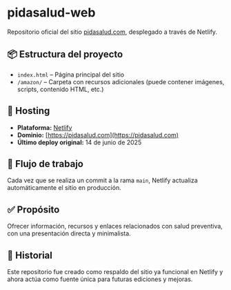 # pidasalud-web

Repositorio oficial del sitio [pidasalud.com](https://pidasalud.com), desplegado a través de Netlify.

## 📦 Estructura del proyecto

- `index.html` – Página principal del sitio
- `/amazon/` – Carpeta con recursos adicionales (puede contener imágenes, scripts, contenido HTML, etc.)

## 🚀 Hosting

- **Plataforma:** [Netlify](https://www.netlify.com/)
- **Dominio:** [https://pidasalud.com](https://pidasalud.com)
- **Último deploy original:** 14 de junio de 2025

## 🔄 Flujo de trabajo

Cada vez que se realiza un commit a la rama `main`, Netlify actualiza automáticamente el sitio en producción.

## ✅ Propósito

Ofrecer información, recursos y enlaces relacionados con salud preventiva, con una presentación directa y minimalista.

## 📌 Historial

Este repositorio fue creado como respaldo del sitio ya funcional en Netlify y ahora actúa como fuente única para futuras ediciones y mejoras.
